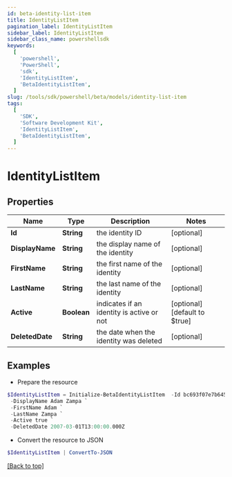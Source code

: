 ```yaml
---
id: beta-identity-list-item
title: IdentityListItem
pagination_label: IdentityListItem
sidebar_label: IdentityListItem
sidebar_class_name: powershellsdk
keywords:
  [
    'powershell',
    'PowerShell',
    'sdk',
    'IdentityListItem',
    'BetaIdentityListItem',
  ]
slug: /tools/sdk/powershell/beta/models/identity-list-item
tags:
  [
    'SDK',
    'Software Development Kit',
    'IdentityListItem',
    'BetaIdentityListItem',
  ]
---
```


# IdentityListItem

## Properties

| Name | Type | Description | Notes |
| --- | --- | --- | --- |
| **Id** | **String** | the identity ID | [optional] |
| **DisplayName** | **String** | the display name of the identity | [optional] |
| **FirstName** | **String** | the first name of the identity | [optional] |
| **LastName** | **String** | the last name of the identity | [optional] |
| **Active** | **Boolean** | indicates if an identity is active or not | [optional] [default to $true] |
| **DeletedDate** | **String** | the date when the identity was deleted | [optional] |

## Examples

- Prepare the resource

```powershell
$IdentityListItem = Initialize-BetaIdentityListItem  -Id bc693f07e7b645539626c25954c58554 `
 -DisplayName Adam Zampa `
 -FirstName Adam `
 -LastName Zampa `
 -Active true `
 -DeletedDate 2007-03-01T13:00:00.000Z
```

- Convert the resource to JSON

```powershell
$IdentityListItem | ConvertTo-JSON
```

[[Back to top]](#)
